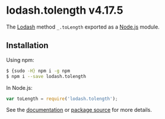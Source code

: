 # lodash.tolength v4.17.5

The [Lodash](https://lodash.com/) method `_.toLength` exported as a [Node.js](https://nodejs.org/) module.

## Installation

Using npm:
```bash
$ {sudo -H} npm i -g npm
$ npm i --save lodash.tolength
```

In Node.js:
```js
var toLength = require('lodash.tolength');
```

See the [documentation](https://lodash.com/docs#toLength) or [package source](https://github.com/lodash/lodash/blob/4.17.5-npm-packages/lodash.tolength) for more details.
